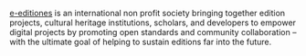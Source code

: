 [e-editiones](https://www.e-editiones.org/) is an international non profit society bringing together edition projects, cultural heritage institutions, scholars, and developers to empower digital projects by promoting open standards and community collaboration – with the ultimate goal of helping to sustain editions far into the future.